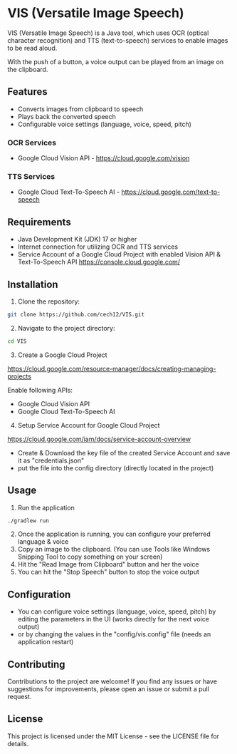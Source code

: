 # VIS (Versatile Image Speech)

VIS (Versatile Image Speech) is a Java tool, which uses OCR (optical character recognition) and TTS (text-to-speech) services to enable images to be read aloud.

With the push of a button, a voice output can be played from an image on the clipboard.

## Features

- Converts images from clipboard to speech
- Plays back the converted speech
- Configurable voice settings (language, voice, speed, pitch)

### OCR Services
- Google Cloud Vision API - https://cloud.google.com/vision

### TTS Services
- Google Cloud Text-To-Speech AI - https://cloud.google.com/text-to-speech

## Requirements

- Java Development Kit (JDK) 17 or higher
- Internet connection for utilizing OCR and TTS services
- Service Account of a Google Cloud Project with enabled Vision API & Text-To-Speech API https://console.cloud.google.com/

## Installation

1. Clone the repository:

```bash
git clone https://github.com/cech12/VIS.git
```

2. Navigate to the project directory:

```bash
cd VIS
```

3. Create a Google Cloud Project

https://cloud.google.com/resource-manager/docs/creating-managing-projects

Enable following APIs:
- Google Cloud Vision API
- Google Cloud Text-To-Speech AI

4. Setup Service Account for Google Cloud Project

https://cloud.google.com/iam/docs/service-account-overview

- Create & Download the key file of the created Service Account and save it as "credentials.json"
- put the file into the config directory (directly located in the project)

## Usage

1. Run the application

```bash
./gradlew run
```

2. Once the application is running, you can configure your preferred language & voice
3. Copy an image to the clipboard. (You can use Tools like Windows Snipping Tool to copy something on your screen)
4. Hit the "Read Image from Clipboard" button and her the voice
5. You can hit the "Stop Speech" button to stop the voice output

## Configuration

- You can configure voice settings (language, voice, speed, pitch) by editing the parameters in the UI (works directly for the next voice output)
- or by changing the values in the "config/vis.config" file (needs an application restart)

## Contributing

Contributions to the project are welcome! If you find any issues or have suggestions for improvements, please open an issue or submit a pull request.

## License

This project is licensed under the MIT License - see the LICENSE file for details.